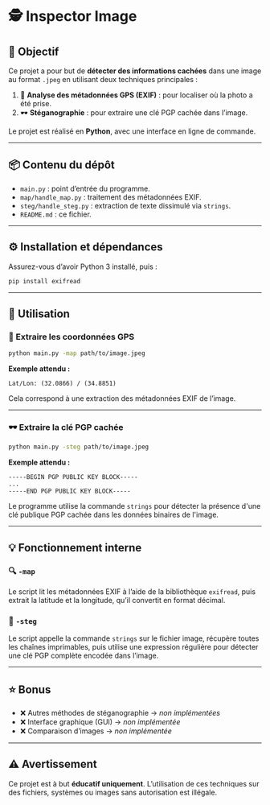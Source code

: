 # 🕵️ Inspector Image

## 🎯 Objectif

Ce projet a pour but de **détecter des informations cachées** dans une image au format `.jpeg` en utilisant deux techniques principales :

1. 📍 **Analyse des métadonnées GPS (EXIF)** : pour localiser où la photo a été prise.
2. 🕶️ **Stéganographie** : pour extraire une clé PGP cachée dans l’image.

Le projet est réalisé en **Python**, avec une interface en ligne de commande.

---

## 📦 Contenu du dépôt

- `main.py` : point d’entrée du programme.
- `map/handle_map.py` : traitement des métadonnées EXIF.
- `steg/handle_steg.py` : extraction de texte dissimulé via `strings`.
- `README.md` : ce fichier.

---

## ⚙️ Installation et dépendances

Assurez-vous d’avoir Python 3 installé, puis :

```bash
pip install exifread
````

---

## 🚀 Utilisation

### 📍 Extraire les coordonnées GPS

```bash
python main.py -map path/to/image.jpeg
```

**Exemple attendu :**

```
Lat/Lon: (32.0866) / (34.8851)
```

Cela correspond à une extraction des métadonnées EXIF de l’image.

---

### 🕶️ Extraire la clé PGP cachée

```bash
python main.py -steg path/to/image.jpeg
```

**Exemple attendu :**

```
-----BEGIN PGP PUBLIC KEY BLOCK-----
...
-----END PGP PUBLIC KEY BLOCK-----
```

Le programme utilise la commande `strings` pour détecter la présence d'une clé publique PGP cachée dans les données binaires de l'image.

---

## 💡 Fonctionnement interne

### 🔍 `-map`

Le script lit les métadonnées EXIF à l’aide de la bibliothèque `exifread`, puis extrait la latitude et la longitude, qu’il convertit en format décimal.

### 🧬 `-steg`

Le script appelle la commande `strings` sur le fichier image, récupère toutes les chaînes imprimables, puis utilise une expression régulière pour détecter une clé PGP complète encodée dans l’image.

---

## ⭐ Bonus

* ❌ Autres méthodes de stéganographie → *non implémentées*
* ❌ Interface graphique (GUI) → *non implémentée*
* ❌ Comparaison d’images → *non implémentée*

---

## ⚠️ Avertissement

Ce projet est à but **éducatif uniquement**.
L’utilisation de ces techniques sur des fichiers, systèmes ou images sans autorisation est illégale.
